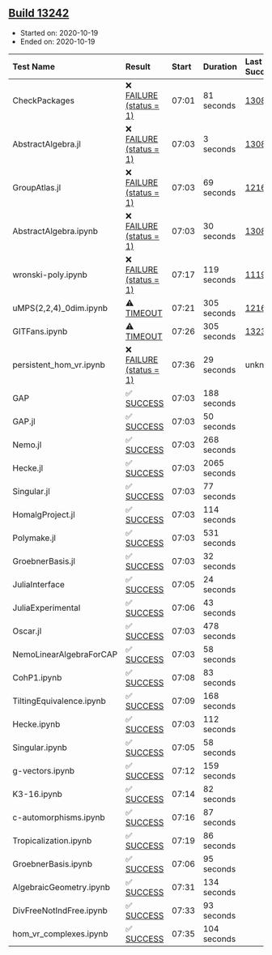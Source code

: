 ## [Build 13242](https://oscarci.mathematik.uni-kl.de/job/oscar/13242/)

* Started on: 2020-10-19
* Ended on: 2020-10-19

| Test Name    | Result | Start | Duration | Last Success | First Failure |
|:-------------|:-------|:------|:---------|:-------------|:--------------|
| CheckPackages | ❌ [FAILURE (status = 1)](https://oscarci.mathematik.uni-kl.de/job/oscar/13242/artifact/logs/build-13242/CheckPackages.log) | 07:01 | 81 seconds | [13085](https://oscarci.mathematik.uni-kl.de/job/oscar/13085/) | [13086](https://oscarci.mathematik.uni-kl.de/job/oscar/13086/) |
| AbstractAlgebra.jl | ❌ [FAILURE (status = 1)](https://oscarci.mathematik.uni-kl.de/job/oscar/13242/artifact/logs/build-13242/AbstractAlgebra.jl.log) | 07:03 | 3 seconds | [13085](https://oscarci.mathematik.uni-kl.de/job/oscar/13085/) | [13086](https://oscarci.mathematik.uni-kl.de/job/oscar/13086/) |
| GroupAtlas.jl | ❌ [FAILURE (status = 1)](https://oscarci.mathematik.uni-kl.de/job/oscar/13242/artifact/logs/build-13242/GroupAtlas.jl.log) | 07:03 | 69 seconds | [12167](https://oscarci.mathematik.uni-kl.de/job/oscar/12167/) | [12168](https://oscarci.mathematik.uni-kl.de/job/oscar/12168/) |
| AbstractAlgebra.ipynb | ❌ [FAILURE (status = 1)](https://oscarci.mathematik.uni-kl.de/job/oscar/13242/artifact/logs/build-13242/AbstractAlgebra.ipynb.log) | 07:03 | 30 seconds | [13085](https://oscarci.mathematik.uni-kl.de/job/oscar/13085/) | [13086](https://oscarci.mathematik.uni-kl.de/job/oscar/13086/) |
| wronski-poly.ipynb | ❌ [FAILURE (status = 1)](https://oscarci.mathematik.uni-kl.de/job/oscar/13242/artifact/logs/build-13242/wronski-poly.ipynb.log) | 07:17 | 119 seconds | [11192](https://oscarci.mathematik.uni-kl.de/job/oscar/11192/) | [11193](https://oscarci.mathematik.uni-kl.de/job/oscar/11193/) |
| uMPS(2,2,4)_0dim.ipynb | ⚠ [TIMEOUT](https://oscarci.mathematik.uni-kl.de/job/oscar/13242/artifact/logs/build-13242/uMPS-2-2-4-_0dim.ipynb.log) | 07:21 | 305 seconds | [12167](https://oscarci.mathematik.uni-kl.de/job/oscar/12167/) | [12168](https://oscarci.mathematik.uni-kl.de/job/oscar/12168/) |
| GITFans.ipynb | ⚠ [TIMEOUT](https://oscarci.mathematik.uni-kl.de/job/oscar/13242/artifact/logs/build-13242/GITFans.ipynb.log) | 07:26 | 305 seconds | [13234](https://oscarci.mathematik.uni-kl.de/job/oscar/13234/) | [13235](https://oscarci.mathematik.uni-kl.de/job/oscar/13235/) |
| persistent_hom_vr.ipynb | ❌ [FAILURE (status = 1)](https://oscarci.mathematik.uni-kl.de/job/oscar/13242/artifact/logs/build-13242/persistent_hom_vr.ipynb.log) | 07:36 | 29 seconds | unknown | unknown |
| GAP | ✅ [SUCCESS](https://oscarci.mathematik.uni-kl.de/job/oscar/13242/artifact/logs/build-13242/GAP.log) | 07:03 | 188 seconds |  |  |
| GAP.jl | ✅ [SUCCESS](https://oscarci.mathematik.uni-kl.de/job/oscar/13242/artifact/logs/build-13242/GAP.jl.log) | 07:03 | 50 seconds |  |  |
| Nemo.jl | ✅ [SUCCESS](https://oscarci.mathematik.uni-kl.de/job/oscar/13242/artifact/logs/build-13242/Nemo.jl.log) | 07:03 | 268 seconds |  |  |
| Hecke.jl | ✅ [SUCCESS](https://oscarci.mathematik.uni-kl.de/job/oscar/13242/artifact/logs/build-13242/Hecke.jl.log) | 07:03 | 2065 seconds |  |  |
| Singular.jl | ✅ [SUCCESS](https://oscarci.mathematik.uni-kl.de/job/oscar/13242/artifact/logs/build-13242/Singular.jl.log) | 07:03 | 77 seconds |  |  |
| HomalgProject.jl | ✅ [SUCCESS](https://oscarci.mathematik.uni-kl.de/job/oscar/13242/artifact/logs/build-13242/HomalgProject.jl.log) | 07:03 | 114 seconds |  |  |
| Polymake.jl | ✅ [SUCCESS](https://oscarci.mathematik.uni-kl.de/job/oscar/13242/artifact/logs/build-13242/Polymake.jl.log) | 07:03 | 531 seconds |  |  |
| GroebnerBasis.jl | ✅ [SUCCESS](https://oscarci.mathematik.uni-kl.de/job/oscar/13242/artifact/logs/build-13242/GroebnerBasis.jl.log) | 07:03 | 32 seconds |  |  |
| JuliaInterface | ✅ [SUCCESS](https://oscarci.mathematik.uni-kl.de/job/oscar/13242/artifact/logs/build-13242/JuliaInterface.log) | 07:05 | 24 seconds |  |  |
| JuliaExperimental | ✅ [SUCCESS](https://oscarci.mathematik.uni-kl.de/job/oscar/13242/artifact/logs/build-13242/JuliaExperimental.log) | 07:06 | 43 seconds |  |  |
| Oscar.jl | ✅ [SUCCESS](https://oscarci.mathematik.uni-kl.de/job/oscar/13242/artifact/logs/build-13242/Oscar.jl.log) | 07:03 | 478 seconds |  |  |
| NemoLinearAlgebraForCAP | ✅ [SUCCESS](https://oscarci.mathematik.uni-kl.de/job/oscar/13242/artifact/logs/build-13242/NemoLinearAlgebraForCAP.log) | 07:03 | 58 seconds |  |  |
| CohP1.ipynb | ✅ [SUCCESS](https://oscarci.mathematik.uni-kl.de/job/oscar/13242/artifact/logs/build-13242/CohP1.ipynb.log) | 07:08 | 83 seconds |  |  |
| TiltingEquivalence.ipynb | ✅ [SUCCESS](https://oscarci.mathematik.uni-kl.de/job/oscar/13242/artifact/logs/build-13242/TiltingEquivalence.ipynb.log) | 07:09 | 168 seconds |  |  |
| Hecke.ipynb | ✅ [SUCCESS](https://oscarci.mathematik.uni-kl.de/job/oscar/13242/artifact/logs/build-13242/Hecke.ipynb.log) | 07:03 | 112 seconds |  |  |
| Singular.ipynb | ✅ [SUCCESS](https://oscarci.mathematik.uni-kl.de/job/oscar/13242/artifact/logs/build-13242/Singular.ipynb.log) | 07:05 | 58 seconds |  |  |
| g-vectors.ipynb | ✅ [SUCCESS](https://oscarci.mathematik.uni-kl.de/job/oscar/13242/artifact/logs/build-13242/g-vectors.ipynb.log) | 07:12 | 159 seconds |  |  |
| K3-16.ipynb | ✅ [SUCCESS](https://oscarci.mathematik.uni-kl.de/job/oscar/13242/artifact/logs/build-13242/K3-16.ipynb.log) | 07:14 | 82 seconds |  |  |
| c-automorphisms.ipynb | ✅ [SUCCESS](https://oscarci.mathematik.uni-kl.de/job/oscar/13242/artifact/logs/build-13242/c-automorphisms.ipynb.log) | 07:16 | 87 seconds |  |  |
| Tropicalization.ipynb | ✅ [SUCCESS](https://oscarci.mathematik.uni-kl.de/job/oscar/13242/artifact/logs/build-13242/Tropicalization.ipynb.log) | 07:19 | 86 seconds |  |  |
| GroebnerBasis.ipynb | ✅ [SUCCESS](https://oscarci.mathematik.uni-kl.de/job/oscar/13242/artifact/logs/build-13242/GroebnerBasis.ipynb.log) | 07:06 | 95 seconds |  |  |
| AlgebraicGeometry.ipynb | ✅ [SUCCESS](https://oscarci.mathematik.uni-kl.de/job/oscar/13242/artifact/logs/build-13242/AlgebraicGeometry.ipynb.log) | 07:31 | 134 seconds |  |  |
| DivFreeNotIndFree.ipynb | ✅ [SUCCESS](https://oscarci.mathematik.uni-kl.de/job/oscar/13242/artifact/logs/build-13242/DivFreeNotIndFree.ipynb.log) | 07:33 | 93 seconds |  |  |
| hom_vr_complexes.ipynb | ✅ [SUCCESS](https://oscarci.mathematik.uni-kl.de/job/oscar/13242/artifact/logs/build-13242/hom_vr_complexes.ipynb.log) | 07:35 | 104 seconds |  |  |
